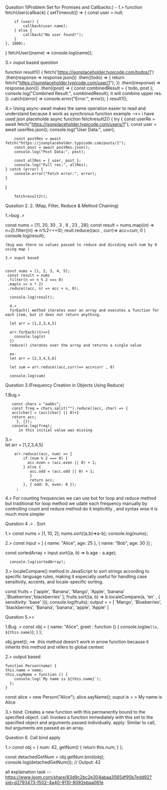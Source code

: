 Question 1(Problem Set for Promises and Callbacks:) -
 1.>
function fetchUser(callback) {
    setTimeout(() => {
        const user = null; 
    
        if (user) {
            callback(user.name);
        } else {
            callback("No user found!"); 
        }
    }, 1000);
}
fetchUser((name) => console.log(name));

3.> ouput based question

function result1() {
    fetch('https://jsonplaceholder.typicode.com/todos/1')
      .then(response => response.json())
        .then((todo) => {
            <!-- console.log("Todo Data:", todo); -->
            return fetch("https://jsonplaceholder.typicode.com/user/1");
        })
        .then((response) => response.json()) 
        .then((post) => {
            <!-- console.log("User Data:", post); -->
            const combinedResult = { todo, post }; 
            console.log("Combined Result:", combinedResult); it will combine upper res.
        })
        .catch((error) => console.error("Error:", error));
}
  result1();

4.>  Using async-await makes the same operation easier to read and understand
     because it work as synchronus function 
    example -->>
    i have used json placeholde 
     async function fetchresult2() {
    try {
        const userRe = await fetch("https://jsonplaceholder.typicode.com/users/1");
        const user = await userRes.json();
        console.log("User Data:", user);

        const postRes = await fetch("https://jsonplaceholder.typicode.com/posts/1");
        const post = await postRes.json();
        console.log("Post Data:", post);

        const allRes = { user, post };
        console.log("Full res:", allRes);
    } catch (error) {
        console.error("Fetch error:", error);
    }
}

        fetchresult2();

Question 2. 2. (Map, Filter, Reduce & Method Chaining) 

1.>bug .>

const nums = [11, 20, 30 , 3 , 8 , 23 , 28];
const result = nums.map((n) => n+2).filter((n) => n%2===0); 
reult.reduce((acc , curr)=> acc+curr, 0 )
console.log(result);
    
    (bug was there no values passed to reduce and dividing each num by 0 using map )
     
    3.> ouput based

  
    const nums = [1, 2, 3, 4, 5];
     const result = nums
     .filter(n => n % 2 === 0)  
     .map(n => n * 2)           
     .reduce((acc, n) => acc + n, 0);       

      console.log(result);  

      4.>
      forEach() method iterates over an array and executes a function for each item, but it does not return anything.

      let arr = [1,2,3,4,5]

      arr.forEach((n)=>{
        console.log(n)
      })
      reduce() iterates over the array and returns a single value
      
      ex-
      let arr = [2,3,4,5,6]

      let sum = arr.reduce((acc,curr)=> acc+curr , 0)

      console.log(sum)

 Question 3.(Frequency Creation in Objects Using Reduce) 

 1.Bug.>
       
       const chars = "aabbc";
       const freq = chars.split("").reduce((acc, char) => {
       acc[char] = (acc[char] || 0)+1
       return acc;
         }, {}); 
       console.log(freq);
          in this initial value was missing 
         
3.>     
       let arr = [1,2,3,4,5]

        arr.reduce((acc, num) => {
            if (num % 2 === 0) {
              acc.even = (acc.even || 0) + 1;
            } else {
               acc.odd = (acc.odd || 0) + 1;
               }
               return acc;
            }, { odd: 0, even: 0 }); 
         ;

4.>  For counting frequencies we can use bot for loop and reduce method but traditional for loop method we udate each frequency manually by controlling count 
and reduce method do it implicittly , and syntax wise it is much more simpler    
     
Question 4 .> . Sort 

  1.>
   const nums = [1, 10, 2];
    nums.sort((a,b)=>a-b);
    console.log(nums);

  2.> const input = [
  { name: "Alice", age: 25 },
  { name: "Bob", age: 30 }]
     ;

   const sortedArray = input.sort((a, b) => b.age - a.age);

      console.log(sortedArray);

   3.> localeCompare() method in JavaScript to sort strings according to specific language rules,
    making it especially useful for handling case sensitivity, accents, and locale-specific sorting. 
       
   const fruits = ['apple', 'Banana', 'Mango', 'Apple', 'banana' ,'Blueberries','blackberries' ];
     fruits.sort((a, b) =>  b.localeCompare(a, 'en' , { sensitivity: 'base' }));
    console.log(fruits);
 output = > [
    'Mango',
    'Blueberries',
    'blackberries',
    'Banana',
    'banana',
    'apple',
    'Apple'
  ]
     
Question 5.>>

  1.Bug .> 
  const obj = {
    name: "Alice",
    greet : function () { 
        console.log(`Hello, ${this.name}`);
    }
};

obj.greet(); 
 ==>  .this method doesn't work in arrow function because it inherits this method and refers to global centext

2.> output based 

    function Person(name) {
    this.name = name;
    this.sayName = function () {
        console.log(`My name is ${this.name}`);
      };
    }

   const alice = new Person("Alice");
   alice.sayName(); ouput is = > My name is Alice 

3.>  bind: Creates a new function with this permanently bound to the specified object.
    call: Invokes a function immediately with this set to the specified object and arguments passed individually.
     apply: Similar to call, but arguments are passed as an array.


Question 6. Call bind apply 

1.>
     const obj = {
    num: 42,
    getNum() {
        return this.num;
    }
};

const detachedGetNum = obj.getNum.bind(obj); 
console.log(detachedGetNum()); // Output: 42


all explaination task -- https://www.loom.com/share/83d9c2bc2e304abaa3565df95b7edd92?sid=d2793473-f502-4a40-9110-8092ebaa061e